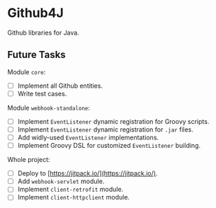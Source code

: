 # Github4J

Github libraries for Java.

## Future Tasks

Module `core`:

- [ ] Implement all Github entities.
- [ ] Write test cases.

Module `webhook-standalone`:

- [ ] Implement `EventListener` dynamic registration for Groovy scripts.
- [ ] Implement `EventListener` dynamic registration for `.jar` files.
- [ ] Add widly-used `EventListener` implementations.
- [ ] Implement Groovy DSL for customized `EventListener` building.

Whole project:

- [ ] Deploy to [https://jitpack.io/](https://jitpack.io/).
- [ ] Add `webhook-servlet` module.
- [ ] Implement `client-retrofit` module.
- [ ] Implement `client-httpclient` module.